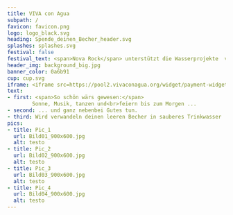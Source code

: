 ```yaml
---
title: VIVA con Agua
subpath: /
favicon: favicon.png
logo: logo_black.svg
heading: Spende_deinen_Becher_header.svg
splashes: splashes.svg
festival: false
festival_text: <span>Nova Rock</span> unterstützt die Wasserprojekte  von Viva con Agua
header_img: background_big.jpg
banner_color: 0a6b91
cup: cup.svg
iframe: <iframe src=https://pool2.vivaconagua.org/widget/payment-widget/cup-side-default/ width=500 height=1000></iframe>
text: 
- first: <span>So schön wärs gewesen:</span>
        Sonne, Musik, tanzen und<br>feiern bis zum Morgen ...
- second: ... und ganz nebenbei Gutes tun.
- third: Wird verwandeln deinen leeren Becher in sauberes Trinkwasser
pics: 
- title: Pic_1
  url: Bild01_900x600.jpg
  alt: testo      
- title: Pic_2
  url: Bild02_900x600.jpg
  alt: testo      
- title: Pic_3
  url: Bild03_900x600.jpg
  alt: testo      
- title: Pic_4
  url: Bild04_900x600.jpg
  alt: testo   
---
```

